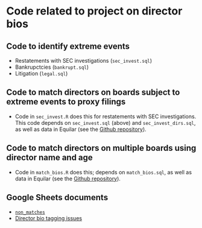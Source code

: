 # Code related to project on director bios

## Code to identify extreme events

- Restatements with SEC investigations (`sec_invest.sql`)
- Bankrupctcies (`bankrupt.sql`)
- Litigation (`legal.sql`)

## Code to match directors on boards subject to extreme events to proxy filings

- Code in `sec_invest.R` does this for restatements with SEC investigations. 
This code depends on `sec_invest.sql` (above) and `sec_invest_dirs.sql`, 
as well as data in Equilar (see the [Github repository](https://github.com/iangow/acct_data/tree/master/equilar)).

## Code to match directors on multiple boards using director name and age

- Code in `match_bios.R` does this; depends on `match_bios.sql`, 
as well as data in Equilar (see the [Github repository](https://github.com/iangow/acct_data/tree/master/equilar)).

## Google Sheets documents

 - [`non_matches`](https://docs.google.com/spreadsheets/d/1L0XqboEEMMkbPH5PBc3rWxDkOMnXCT5EhZ7dsUDFnmM)
 - [Director bio tagging issues](https://docs.google.com/spreadsheets/d/1B58Z9MEZsV69MFLIBv8DEv3sddScBYAKY2yM4ggihVo)
